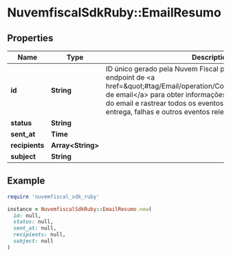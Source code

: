 # NuvemfiscalSdkRuby::EmailResumo

## Properties

| Name | Type | Description | Notes |
| ---- | ---- | ----------- | ----- |
| **id** | **String** | ID único gerado pela Nuvem Fiscal para este email.    Utilize-o no endpoint de &lt;a href&#x3D;\&quot;#tag/Email/operation/ConsultarEmail\&quot;&gt;consulta de email&lt;/a&gt;  para obter informações detalhadas sobre o envio do email e  rastrear todos os eventos relacionados, como envio, entrega, falhas e outros  eventos relevantes. |  |
| **status** | **String** |  | [optional] |
| **sent_at** | **Time** |  | [optional] |
| **recipients** | **Array&lt;String&gt;** |  | [optional] |
| **subject** | **String** |  | [optional] |

## Example

```ruby
require 'nuvemfiscal_sdk_ruby'

instance = NuvemfiscalSdkRuby::EmailResumo.new(
  id: null,
  status: null,
  sent_at: null,
  recipients: null,
  subject: null
)
```

